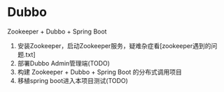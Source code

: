 # Dubbo  
Zookeeper + Dubbo + Spring Boot  
1. 安装Zookeeper，启动Zookeeper服务，疑难杂症看[zookeeper遇到的问题.txt]  
2. 部署Dubbo Admin管理端(TODO)  
3. 构建 Zookeeper + Dubbo + Spring Boot 的分布式调用项目  
4. 移植spring boot进入本项目测试(TODO)  


